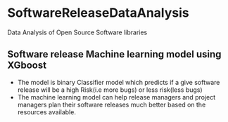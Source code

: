 # SoftwareReleaseDataAnalysis
Data Analysis of Open Source Software libraries

## Software release Machine learning model using XGboost

* The model is binary Classifier model which predicts if a give software release will be a high Risk(i.e more bugs) or less risk(less bugs)
* The machine learning model can help release managers and project managers plan their software releases much better based on the resources available.
